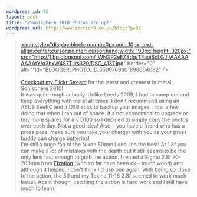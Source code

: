 ```yaml
--- 
wordpress_id: 82
layout: post
title: ">Sonisphere 2010 Photos are up!"
wordpress_url: http://www.section9.co.uk/blog/?p=82
---
```

><a onblur="try {parent.deselectBloggerImageGracefully();} catch(e) {}" href="http://1.bp.blogspot.com/_WNXP2eEZSdg/TFaoiScLGJI/AAAAAAAAAtY/q3hxW4S7TiI/s1600/DSC_4137.jpg"><img style="display:block; margin:0px auto 10px; text-align:center;cursor:pointer; cursor:hand;width: 193px; height: 320px;" src="http://1.bp.blogspot.com/_WNXP2eEZSdg/TFaoiScLGJI/AAAAAAAAAtY/q3hxW4S7TiI/s320/DSC_4137.jpg" border="0" alt=""id="BLOGGER_PHOTO_ID_5500769301898664082" /></a><br /><br /><span class="bblack"><a href="http://www.flickr.com/photos/section9/">Checkout my Flickr Stream</a> for the latest and greatest in metal; Sonisphere 2010!</span><br /><span class="bblack">It was quite rough actually. Unlike Leeds 2009, I had to camp out and keep everything with me at all times. I don't recommend using an ASUS EeePC and a USB stick to backup your images. I lost a few doing that when I ran out of space. It's not economical to upgrade or buy more spares for my D100 so I decided to simply copy the photos over each day. Not a good idea! Also, I you have a friend who has a press pass, make sure you take your charger with you as your press buddy can charge batteries!</span><br /><span class="bblack">I'm still a huge fan of the Nikon 50mm Lens. It's the best! At 1.8f you can make a lot of mistakes with the depth but it still seems to be the only lens fast enough to grab the action. I rented a Sigma 2.8f 70-200mm from <a href="http://www.fixationuk.com/Fixation/Fixation%20-%20Home/Fixation%20-%20Home.html">Fixation</a> (who so far have been ok - touch wood) and although it helped, I don't think I'd use one again. With being so close to the action, the 50 and my Tokina 11-16 2.8f seemed to work much better. Again though, catching the action is hard work and I still have much to learn.</span>
